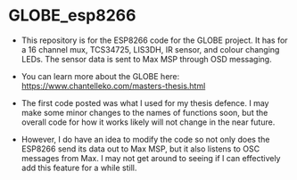# GLOBE_esp8266
* This repository is for the ESP8266 code for the GLOBE project. It has for a 16 channel mux, TCS34725, LIS3DH, IR sensor, and colour changing LEDs. The sensor data is sent to Max MSP through OSD messaging.

* You can learn more about the GLOBE here: https://www.chantelleko.com/masters-thesis.html 

* The first code posted was what I used for my thesis defence. I may make some minor changes to the names of functions soon, but the overall code for how it works likely will not change in the near future. 

* However, I do have an idea to modify the code so not only does the ESP8266 send its data out to Max MSP, but it also listens to OSC messages from Max. I may not get around to seeing if I can effectively add this feature for a while still. 
